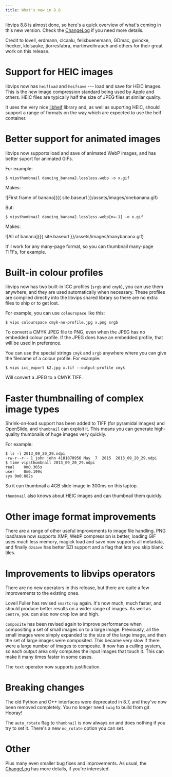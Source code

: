 ```yaml
---
title: What's new in 8.8
---
```


libvips 8.8 is almost done, so here's a quick
overview of what's coming in this new version.  Check the
[ChangeLog](https://github.com/libvips/libvips/blob/master/ChangeLog)
if you need more details.

Credit to lovell, erdmann, clcaalu, felixbuenemann, GDmac, gvincke, lhecker,
kleisauke, jtorresfabra, martinweihrauch and others for their great work
on this release.

# Support for HEIC images

libvips now has `heifload` and `heifsave` --- load and save for HEIC
images.  This is the new image compression standard being used by Apple
and others. HEIC files are typically half the size of JPEG files at similar 
quality.

It uses the very nice [libheif](https://github.com/strukturag/libheif)
library and, as well as suporting HEIC, should support a range of formats
on the way which are expected to use the heif container.

# Better support for animated images

libvips now supports load and save of animated WebP images, and has better
suport for animated GIFs.

For example:

```
$ vipsthumbnail dancing_banana2.lossless.webp -o x.gif
```

Makes:

![First frame of banana]({{ site.baseurl }}/assets/images/onebanana.gif)

But:

```
$ vipsthumbnail dancing_banana2.lossless.webp[n=-1] -o x.gif
```

Makes:

![All of banana]({{ site.baseurl }}/assets/images/manybanana.gif)

It'll work for any many-page format, so you can thumbnail many-page TIFFs,
for example.

# Built-in colour profiles

libvips now has two built-in ICC profiles (`srgb` and `cmyk`), you can use
them anywhere, and they are used automatically when necessary. These profiles
are compiled directly into the libvips shared library so there are no extra
files to ship or to get lost.

For example, you can use `colourspace` like this:

```
$ vips colourspace cmyk-no-profile.jpg x.png srgb
```

To convert a CMYK JPEG file to PNG, even when the JPEG has no embedded colour
profile. If the JPEG does have an embedded profile, that will be used in
preference.

You can use the special strings `cmyk` and `srgb` anywhere where you can give
the filename of a colour profile. For example:

```
$ vips icc_export k2.jpg x.tif --output-profile cmyk
```

Will convert a JPEG to a CMYK TIFF.

# Faster thumbnailing of complex image types

Shrink-on-load support has been added to TIFF (for pyramidal images) and
OpenSlide, and `thumbnail` can exploit it. This means you can generate
high-quality thumbnails of huge images very quickly.

For example:

```
$ ls -l 2013_09_20_29.ndpi
-rw-r--r-- 1 john john 4101070956 May  7  2015  2013_09_20_29.ndpi
$ time vipsthumbnail 2013_09_20_29.ndpi
real	0m0.305s
user	0m0.199s
sys	0m0.082s
```

So it can thumbnail a 4GB slide image in 300ms on this laptop.

`thumbnail` also knows about HEIC images and can thumbnail them quickly.

# Other image format improvements

There are a range of other useful improvements to image file handling. PNG
load/save now supports XMP, WebP compression is better, loading GIF 
uses much less memory, magick load and save now supports all metadata,
and finally `dzsave` has better SZI support and a flag that lets you skip
blank tiles.

# Improvements to libvips operators

There are no new operators in this release, but there are quite a few
improvements to the existing ones.

Lovell Fuller has revised `smartcrop` again. It's now much, much faster, and
should produce better results on a wider range of images. As well as `centre`,
you can also now crop low and high.

`composite` has been revised again to improve performance when compositing a
set of small images on to a large image.  Previously, all the small images
were simply expanded to the size of the large image, and then the set of
large images were composited. This became very slow if there were a large
number of images to composite.  It now has a culling system, so each output
area only computes the input images that touch it. This can make it many
times faster in some cases.

The `text` operator now supports justification.

# Breaking changes

The old Python and C++ interfaces were deprecated in 8.7, and they've now
been removed completely. You no longer need `swig` to build from git. Hooray!

The `auto_rotate` flag to `thumbnail` is now always on and does nothing if you
try to set it. There's a new `no_rotate` option you can set.

# Other

Plus many even smaller bug fixes and improvements. As usual, the 
[ChangeLog](https://github.com/libvips/libvips/blob/master/ChangeLog)
has more details, if you're interested.
